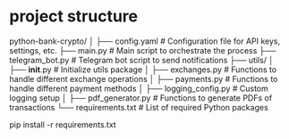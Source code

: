 # project structure

python-bank-crypto/
│
├── config.yaml           # Configuration file for API keys, settings, etc.
├── main.py               # Main script to orchestrate the process
├── telegram_bot.py       # Telegram bot script to send notifications
├── utils/
│   ├── __init__.py       # Initialize utils package
│   ├── exchanges.py      # Functions to handle different exchange operations
│   ├── payments.py       # Functions to handle different payment methods
│   ├── logging_config.py # Custom logging setup
│   ├── pdf_generator.py  # Functions to generate PDFs of transactions
└── requirements.txt      # List of required Python packages



pip install -r requirements.txt


